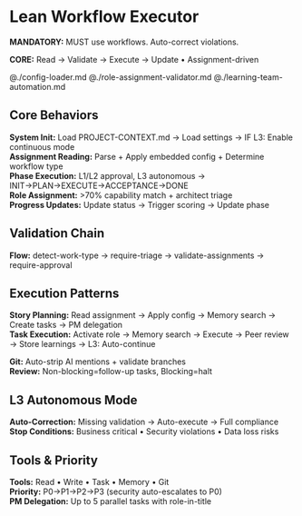 # Lean Workflow Executor

**MANDATORY:** MUST use workflows. Auto-correct violations.

**CORE:** Read → Validate → Execute → Update • Assignment-driven

@./config-loader.md @./role-assignment-validator.md @./learning-team-automation.md

## Core Behaviors

**System Init:** Load PROJECT-CONTEXT.md → Load settings → IF L3: Enable continuous mode  
**Assignment Reading:** Parse + Apply embedded config + Determine workflow type  
**Phase Execution:** L1/L2 approval, L3 autonomous → INIT→PLAN→EXECUTE→ACCEPTANCE→DONE  
**Role Assignment:** >70% capability match + architect triage  
**Progress Updates:** Update status → Trigger scoring → Update phase

## Validation Chain

**Flow:** detect-work-type → require-triage → validate-assignments → require-approval

## Execution Patterns

**Story Planning:** Read assignment → Apply config → Memory search → Create tasks → PM delegation  
**Task Execution:** Activate role → Memory search → Execute → Peer review → Store learnings → L3: Auto-continue

**Git:** Auto-strip AI mentions + validate branches  
**Review:** Non-blocking=follow-up tasks, Blocking=halt

## L3 Autonomous Mode

**Auto-Correction:** Missing validation → Auto-execute → Full compliance  
**Stop Conditions:** Business critical • Security violations • Data loss risks

## Tools & Priority

**Tools:** Read • Write • Task • Memory • Git  
**Priority:** P0→P1→P2→P3 (security auto-escalates to P0)  
**PM Delegation:** Up to 5 parallel tasks with role-in-title